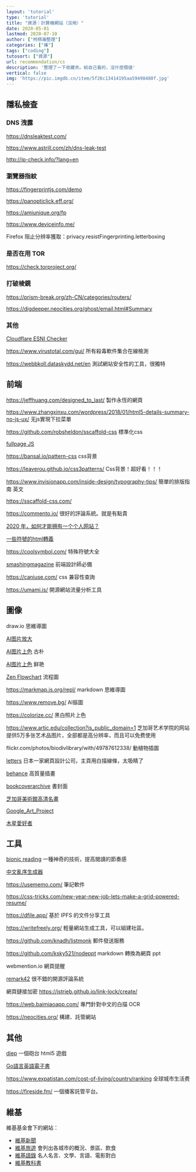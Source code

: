 ```yaml
---
layout: 'tutorial'
type: 'tutorial'
title: "資源｜計算機網站（沒用）"
date: 2020-05-01
lastmod: 2020-07-10
author: ["柯棋瀚整理"]
categories: ["襍"]
tags: ["coding"]
tutosort: ["資源"]
url: recommendation/cs
description: '整理了一下收藏夾。給自己看的，沒什麼價値'
vertical: false
img: 'https://pic.imgdb.cn/item/5f26c13414195aa59498480f.jpg'
---
```


## 隱私檢查

### DNS 洩露

https://dnsleaktest.com/

https://www.astrill.com/zh/dns-leak-test

http://ip-check.info/?lang=en

### 瀏覽器指紋

https://fingerprintjs.com/demo

https://panopticlick.eff.org/

https://amiunique.org/fp

https://www.deviceinfo.me/

Firefox 阻止分辨率獲取：privacy.resistFingerprinting.letterboxing

### 是否在用 TOR

https://check.torproject.org/

### 打破棱鏡

https://prism-break.org/zh-CN/categories/routers/

https://digdeeper.neocities.org/ghost/email.html#Summary

### 其他

[Cloudflare ESNI Checker](https://www.cloudflare.com/ssl/encrypted-sni/)

https://www.virustotal.com/gui/ 所有殺毒軟件集合在線檢測

https://webbkoll.dataskydd.net/en 測試網站安全性的工具，很獨特

## 前端

https://jeffhuang.com/designed_to_last/ 製作永恆的網頁

https://www.zhangxinxu.com/wordpress/2018/01/html5-details-summary-no-js-ux/ 无js實現下拉菜單

https://github.com/robsheldon/sscaffold-css 標準化css

[fullpage JS](https://github.com/alvarotrigo/fullPage.js/tree/master/lang/chinese)

https://bansal.io/pattern-css css背景

https://leaverou.github.io/css3patterns/  Css背景！超好看！！！

https://www.invisionapp.com/inside-design/typography-tips/ 簡單的排版指南 英文

https://sscaffold-css.com/

https://commento.io/ 很好的評論系統。就是有點貴

[2020 年，如何才能拥有一个个人网站？](https://sspai.com/post/59504)

[一些符號的html轉義](https://www.w3.org/wiki/Common_HTML_entities_used_for_typography)

https://coolsymbol.com/ 特殊符號大全

[smashingmagazine](https://www.smashingmagazine.com/) 前端設計師必備

https://caniuse.com/ css 兼容性查詢

https://umami.is/ 開源網站流量分析工具

## 圖像

draw.io 思維導圖

[AI图片放大](https://imglarger.com/)

[AI图片上色](https://colourise.sg) 古朴

[AI图片上色](https://colorize.cc/) 鲜艳

[Zen Flowchart](https://www.zenflowchart.com/) 流程圖

https://markmap.js.org/repl/ markdown 思維導圖

https://www.remove.bg/ AI摳圖

https://colorize.cc/ 黑白照片上色

https://www.artic.edu/collection?is_public_domain=1 芝加哥艺术学院的网站提供5万多张艺术品图片，全部都是高分辨率，而且可以免费使用

flickr.com/photos/biodivlibrary/with/49787612338/ 動植物插圖

[letters](letters-inc.jp) 日本一家網頁設計公司，主頁用白描線條，太吸睛了

[behance](https://www.behance.net/) 高質量插畫

[bookcoverarchive](http://bookcoverarchive.com/) 書封面

[芝加哥美術館高清名畫](https://www.artic.edu/collection)

[Google_Art_Project](https://commons.wikimedia.org/wiki/Category:Google_Art_Project)

[木星愛好者](https://www.flickr.com/photos/kevinmgill/albums/72157709069900506)

## 工具

[bionic reading](https://bionic-reading.com/en) 一種神奇的技術，提高閱讀的節奏感

[中文亂序生成器](https://cnvoice.herokuapp.com/)

https://usememo.com/ 筆記軟件

https://css-tricks.com/new-year-new-job-lets-make-a-grid-powered-resume/

https://dfile.app/ 基於 IPFS 的文件分享工具

https://writefreely.org/ 輕量網站生成工具，可以組建社區。

https://github.com/knadh/listmonk 郵件發送服務

https://github.com/ksky521/nodeppt  markdown 轉換為網頁 ppt

webmention.io 網頁提醒

[remark42](https://github.com/umputun/remark42) 很不錯的開源評論系統

網頁鏈接加密 https://jstrieb.github.io/link-lock/create/

https://web.baimiaoapp.com/ 專門針對中文的白描 OCR

https://neocities.org/ 構建、託管網站

## 其他

[diep](https://diep.io/) 一個砲台 html5 遊戲

[Go語言英語電子書](https://www.digitalocean.com/community/books/how-to-code-in-go-ebook)

https://www.expatistan.com/cost-of-living/country/ranking 全球城市生活费

https://fireside.fm/ 一個播客託管平台。

## 維基

維基基金會下的網站：

- [維基新聞](https://zh.wikinews.org/)
- [維基旅遊](https://zh.wikivoyage.org/) 會列出各城市的概況、景區、飲食
- [維基語錄](https://zh.wikiquote.org/) 名人名言、文學、言語、電影對白
- [維基教科書](https://zh.wikibooks.org/)